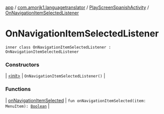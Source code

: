 [app](../../../index.md) / [com.amorjk1.languagetranslator](../../index.md) / [PlayScreenSpanishActivity](../index.md) / [OnNavigationItemSelectedListener](./index.md)

# OnNavigationItemSelectedListener

`inner class OnNavigationItemSelectedListener : OnNavigationItemSelectedListener`

### Constructors

| [&lt;init&gt;](-init-.md) | `OnNavigationItemSelectedListener()` |

### Functions

| [onNavigationItemSelected](on-navigation-item-selected.md) | `fun onNavigationItemSelected(item: MenuItem): `[`Boolean`](https://kotlinlang.org/api/latest/jvm/stdlib/kotlin/-boolean/index.html) |

